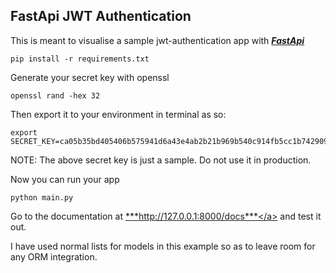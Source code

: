 ## FastApi JWT Authentication

This is meant to visualise a sample jwt-authentication app with <a href="https://fastapi.tiangolo.com">***FastApi***</a>

```
pip install -r requirements.txt
```

Generate your secret key with openssl

```
openssl rand -hex 32
```

Then export it to your environment in terminal as so:

```
export SECRET_KEY=ca05b35bd405406b575941d6a43e4ab2b21b969b540c914fb5cc1b7429095ea0
```

NOTE: The above secret key is just a sample. Do not use it in production.

Now you can run your app 

```
python main.py
```
Go to the documentation at <a href="http://127.0.0.1:8000/docs">***http://127.0.0.1:8000/docs***</a> and test it out.

I have used normal lists for models in this example so as to leave room for any ORM integration.